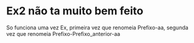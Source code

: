 # Ex2 não ta muito bem feito 
So funciona uma vez Ex, primeira vez que renomeia Prefixo-aa, segunda vez que renomeia Prefixo-Prefixo_anterior-aa
